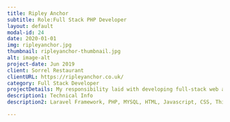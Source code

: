 ```yaml
---
title: Ripley Anchor
subtitle: Role:Full Stack PHP Developer
layout: default
modal-id: 24
date: 2020-01-01
img: ripleyanchor.jpg
thumbnail: ripleyanchor-thumbnail.jpg
alt: image-alt
project-date: Jun 2019
client: Sorrel Restaurant
clientURL: https://ripleyanchor.co.uk/
category: Full Stack Developer
projectDetails: My responsibility laid with developing full-stack web application include design ux. 
description1: Technical Info
description2: Laravel Framework, PHP, MYSQL, HTML, Javascript, CSS, Third Party Libraries(Bootstrap, Datatable JQuery, Form Validation), Git, SSH, Jenkins

---
```


